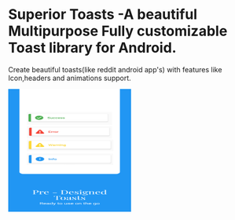 # Superior Toasts -A beautiful Multipurpose Fully customizable Toast library for Android.
Create beautiful toasts(like reddit android app's) with features like Icon,headers and animations support.

<img src="https://raw.githubusercontent.com/shubh420/Superior-Toasts/shubh420-image-resources-update/Image%20Resources/Google%20Pixel%203%205.5-inch%20Display%20(1080%20x%202160)%20Screenshot%200_1.png" width="250" height="250"/>
